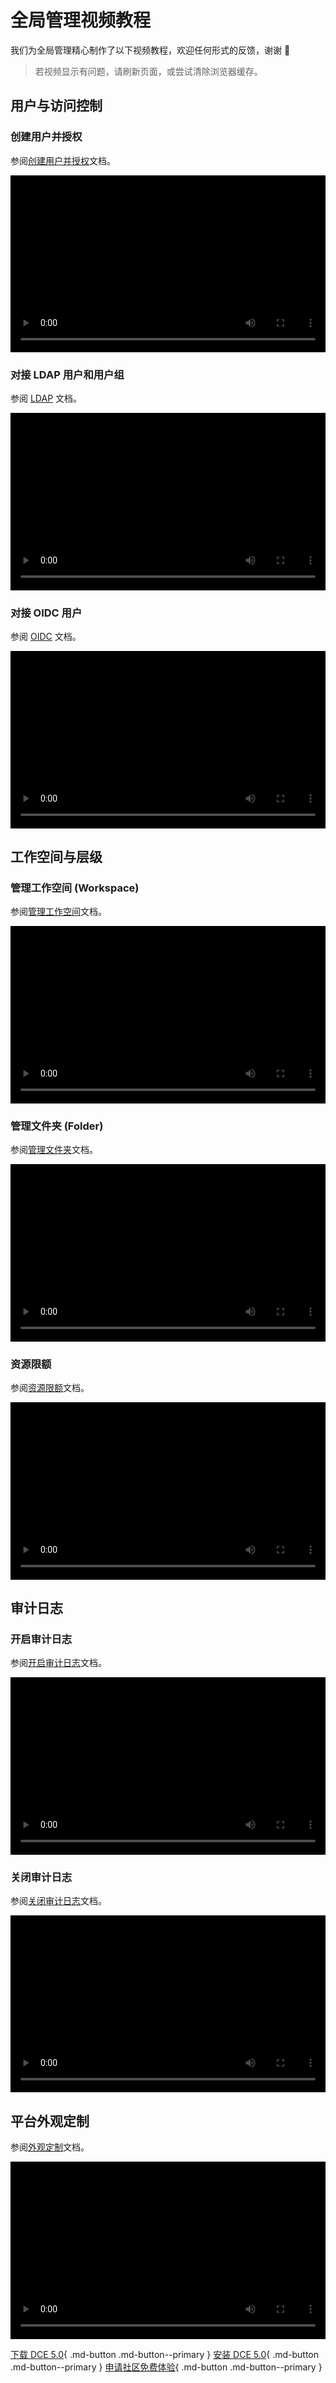 # 全局管理视频教程

我们为全局管理精心制作了以下视频教程，欢迎任何形式的反馈，谢谢 🙏

> 若视频显示有问题，请刷新页面，或尝试清除浏览器缓存。

<style>
.responsive-video-container {
    position: relative;
    padding-bottom: 56.25%; /* 16:9 aspect ratio */
    height: 0;
    overflow: hidden;
    max-width: 100%;
    background: #000;
}

.responsive-video-container video {
    position: absolute;
    top: 0;
    left: 0;
    width: 100%;
    height: 100%;
}
</style>

## 用户与访问控制

### 创建用户并授权

参阅[创建用户并授权](../ghippo/user-guide/access-control/user.md)文档。

<div class="responsive-video-container">
<video controls src="https://harbor-test2.cn-sh2.ufileos.com/docs/videos/create-user.mp4" preload="metadata" poster="https://harbor-test2.cn-sh2.ufileos.com/docs/images/ghippo-user.png"></video>
</div>

### 对接 LDAP 用户和用户组

参阅 [LDAP](../ghippo/user-guide/access-control/ldap.md) 文档。

<div class="responsive-video-container">
<video controls src="https://harbor-test2.cn-sh2.ufileos.com/docs/videos/ldap.mp4" preload="metadata" poster="https://harbor-test2.cn-sh2.ufileos.com/docs/images/ghippo-ldap.png"></video>
</div>

### 对接 OIDC 用户

参阅 [OIDC](../ghippo/user-guide/access-control/oidc.md) 文档。

<div class="responsive-video-container">
<video controls src="https://harbor-test2.cn-sh2.ufileos.com/docs/videos/oidc.mp4" preload="metadata" poster="https://harbor-test2.cn-sh2.ufileos.com/docs/images/ghippo-oidc.png"></video>
</div>

## 工作空间与层级

### 管理工作空间 (Workspace)

参阅[管理工作空间](../ghippo/user-guide/workspace/workspace.md)文档。

<div class="responsive-video-container">
<video controls src="https://harbor-test2.cn-sh2.ufileos.com/docs/videos/workspace.mp4" preload="metadata" poster="https://harbor-test2.cn-sh2.ufileos.com/docs/images/ghippo-workspace.png"></video>
</div>

### 管理文件夹 (Folder)

参阅[管理文件夹](../ghippo/user-guide/workspace/folders.md)文档。

<div class="responsive-video-container">
<video controls src="https://harbor-test2.cn-sh2.ufileos.com/docs/videos/manage-folder.mp4" preload="metadata" poster="https://harbor-test2.cn-sh2.ufileos.com/docs/images/ghippo-folder.png"></video>
</div>

### 资源限额

参阅[资源限额](../ghippo/user-guide/workspace/quota.md)文档。

<div class="responsive-video-container">
<video controls src="https://harbor-test2.cn-sh2.ufileos.com/docs/videos/resourcequota.mp4" preload="metadata" poster="https://harbor-test2.cn-sh2.ufileos.com/docs/images/ghippo-resources.png"></video>
</div>

## 审计日志

### 开启审计日志

参阅[开启审计日志](../ghippo/user-guide/audit/open-audit.md)文档。

<div class="responsive-video-container">
<video controls src="https://harbor-test2.cn-sh2.ufileos.com/docs/videos/audit-on.mp4" preload="metadata" poster="https://harbor-test2.cn-sh2.ufileos.com/docs/images/ghippo-audit.png"></video>
</div>

### 关闭审计日志

参阅[关闭审计日志](../ghippo/user-guide/audit/open-audit.md#_4)文档。

<div class="responsive-video-container">
<video controls src="https://harbor-test2.cn-sh2.ufileos.com/docs/videos/audit-off.mp4" preload="metadata" poster="https://harbor-test2.cn-sh2.ufileos.com/docs/images/ghippo-auditoff.png"></video>
</div>

## 平台外观定制

参阅[外观定制](../ghippo/user-guide/platform-setting/appearance.md)文档。

<div class="responsive-video-container">
<video controls src="https://harbor-test2.cn-sh2.ufileos.com/docs/videos/appearance.mp4" preload="metadata" poster="https://harbor-test2.cn-sh2.ufileos.com/docs/images/ghippo-appearance.png"></video>
</div>

[下载 DCE 5.0](../download/index.md){ .md-button .md-button--primary }
[安装 DCE 5.0](../install/index.md){ .md-button .md-button--primary }
[申请社区免费体验](../dce/license0.md){ .md-button .md-button--primary }
